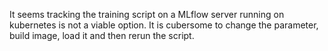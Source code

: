 It seems tracking the training script on a MLflow server running on kubernetes is not a viable option. It is cubersome to change the parameter, build image, load it and then rerun the script.

